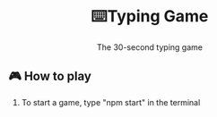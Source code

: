 <h1 align="center">⌨️Typing Game</h1>

<p align="center">The 30-second typing game</p>


## 🎮 How to play
1. To start a game, type "npm start" in the terminal
